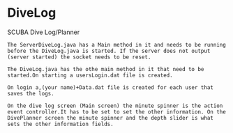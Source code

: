 # DiveLog
SCUBA Dive Log/Planner
	

	The ServerDiveLog.java has a Main method in it and needs to be running before the DiveLog.java is started. If the server does not output (server started) the socket needs to be reset.

	The DiveLog.java has the othe main method in it that need to be started.On starting a usersLogin.dat file is created.

	On login a,(your name)+Data.dat file is created for each user that saves the logs.

	On the dive log screen (Main screen) the minute spinner is the action event controller.It has to be set to set the other information. On the DivePlanner screen the minute spinner and the depth slider is what sets the other information fields.
 


